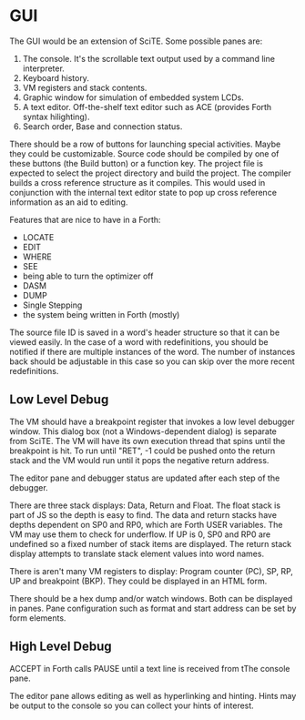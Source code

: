 # GUI

The GUI would be an extension of SciTE. Some possible panes are:

1. The console. It's the scrollable text output used by a command line interpreter.
2. Keyboard history.
3. VM registers and stack contents.
4. Graphic window for simulation of embedded system LCDs.
5. A text editor. Off-the-shelf text editor such as ACE (provides Forth syntax hilighting).
6. Search order, Base and connection status.

There should be a row of buttons for launching special activities. Maybe they could be customizable. Source code should be compiled by one of these buttons (the Build button) or a function key. The project file is expected to select the project directory and build the project. The compiler builds a cross reference structure as it compiles. This would used in conjunction with the internal text editor state to pop up cross reference information as an aid to editing.

Features that are nice to have in a Forth:
- LOCATE 
- EDIT 
- WHERE 
- SEE 
- being able to turn the optimizer off 
- DASM 
- DUMP 
- Single Stepping 
- the system being written in Forth (mostly)

The source file ID is saved in a word's header structure so that it can be viewed easily. In the case of a word with redefinitions, you should be notified if there are multiple instances of the word. The number of instances back should be adjustable in this case so you can skip over the more recent redefinitions. 

## Low Level Debug

The VM should have a breakpoint register that invokes a low level debugger window. This dialog box (not a Windows-dependent dialog) is separate from SciTE. The VM will have its own execution thread that spins until the breakpoint is hit. To run until "RET", -1 could be pushed onto the return stack and the VM would run until it pops the negative return address.

The editor pane and debugger status are updated after each step of the debugger.

There are three stack displays: Data, Return and Float. The float stack is part of JS so the depth is easy to find. The data and return stacks have depths dependent on SP0 and RP0, which are Forth USER variables. The VM may use them to check for underflow. If UP is 0, SP0 and RP0 are undefined so a fixed number of stack items are displayed. The return stack display attempts to translate stack element values into word names.  

There is aren't many VM registers to display: Program counter (PC), SP, RP, UP and breakpoint (BKP). They could be displayed in an HTML form.

There should be a hex dump and/or watch windows. Both can be displayed in panes. Pane configuration such as format and start address can be set by form elements.

## High Level Debug

ACCEPT in Forth calls PAUSE until a text line is received from tThe console pane. 

The editor pane allows editing as well as hyperlinking and hinting. Hints may be output to the console so you can collect your hints of interest.

